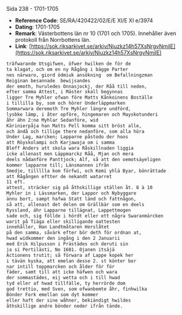 Sida 238 - 1701-1705

- **Reference Code**: SE/RA/420422/02/E/E XI/E XI e/3974
- **Dating**: 1701-1705
- **Remark**: Västerbottens län nr 10 (1701 och 1705). Innehåller även protokoll från Norrbottens län.
- **Link**: [https://sok.riksarkivet.se/arkiv/Niuzkz14h57XsNrgvNmilE](https://sok.riksarkivet.se/arkiv/Niuzkz14h57XsNrgvNmilE)

```txt linenums="1"
träfwarande Utsgifwen, öfwer hwilken de för de
ta klagat, och om en ny Rågång i bägge Parter
nes närwaro, giord ödmiuk ansökning  om Befallningzman
Reiginan besannade  bewijsandes
der emoth, huruledes Onnasjockj, der Råå till neden,
efter samma Attest, i Mäster skall begynnas
ligger Tre Myhler ofwan före Matts Kånkoinens Boställe
i tillilla by, som och hörer Underläppmarken
Sommarwara deremoth Tre Myhler längre undförd,
lysbke lämp, i åter opföre, hingemaren och Mayskotunderi
åhr ähn 2:ne Myhlar Sedanföre, wid
Kärinierpåja han Matts Pell komma sitt bröst alle,
och ändå och tillige there nedanföre, som alla höra
Under Lag, marcken; Lapparne påstodo der hoos
att Röyskolampi och Karjawaja om i samma
Bleff Anders att skola wara Råskillnaden liggia
icke allenast men Läppmarckz Råå, Mjan och mera
deels nådanföre Panttjock; Alf, så att den oemotsäyeligen
kommer lapparne till; Länsmannen ifrån
Smedje, tillllla kom förfwi, och Kemi yhlä Byar, bönrättade
att Rågången eftter de nekandt watarret
11 eft.
attest, sträcker sig på åthskillige ställen åt. 8 à 10
Myhler in i Lässmarken, der Lappor och Nybyggare
ännu bort, sampt hafwa Statt länd och fattnågon,
så att, allenast det delen om Grällbär som en deels
Ryssland, ähr Lapparne tillägnat, Lappettmogen
sade och, sig föllde i hördt eller ett några Swaranmärcken
warit på Tiäga eller skilligande oattesten
innehåller, Han Landtmåtaren Herslåtet
på den samma, såvärk efter bör deth för ordnan at,
hwad widkommer den ingång i den 2 Januarii
med Erik Hilpusson i Prästädes och deruti sin
ja si Pertilästi, No 1681. Ojanen itsäjä
Actionens trutit; så förwara af Lappe kopek her
i tävän kyska, att emelan desse 2. st könter bor
nar intill toppmarcken och ålder för för
fäder, samt till att icke häfwen och wara
der sommastädes, eij wetta och i till hwad
tyd eller af hwad tillfälle, ty herrörde dom
god trettio, med Sven, som ofwanbemte åhr, finhwilka
Bönder Fork emellan som dyt kommer
eller haft der sine wåhner, bekiändigt hwildes
åthskillige andre bönder neder ifrån tände.
```
